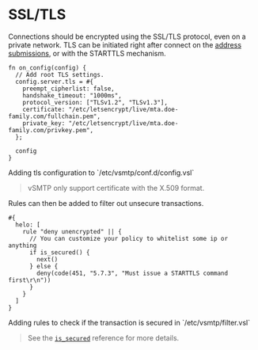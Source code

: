 # SSL/TLS

Connections should be encrypted using the SSL/TLS protocol, even on a private network.
TLS can be initiated right after connect on the [address submissions](../../ref/vSL/api/var::cfg.md), or with the STARTTLS mechanism.

```rust,ignore
fn on_config(config) {
  // Add root TLS settings.
  config.server.tls = #{
    preempt_cipherlist: false,
    handshake_timeout: "1000ms",
    protocol_version: ["TLSv1.2", "TLSv1.3"],
    certificate: "/etc/letsencrypt/live/mta.doe-family.com/fullchain.pem",
    private_key: "/etc/letsencrypt/live/mta.doe-family.com/privkey.pem",
  };

  config
}
```
<p class="ann"> Adding tls configuration to `/etc/vsmtp/conf.d/config.vsl` </p>

> vSMTP only support certificate with the X.509 format.

Rules can then be added to filter out unsecure transactions.

```
#{
  helo: [
    rule "deny unencrypted" || {
      // You can customize your policy to whitelist some ip or anything
      if is_secured() {
        next()
      } else {
        deny(code(451, "5.7.3", "Must issue a STARTTLS command first\r\n"))
      }
    }
  ]
}
```
<p class="ann"> Adding rules to check if the transaction is secured in `/etc/vsmtp/filter.vsl` </p>

> See the [`is_secured`][is_secured_fn_ref] reference for more details.

[is_secured_fn_ref]: ../../ref/vSL/api/fn::global::vsl-api.md
